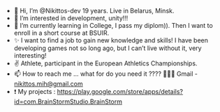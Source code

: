 - 👋 Hi, I’m @Nikittos-dev 19 years. Live in Belarus, Minsk.
- 👀 I’m interested in development, unity!!!  
- 🌱 I’m currently learning in College, I pass my diplom)). Then I want to enroll in a short course at BSUIR.
- ✨ I want to find a job to gain new knowledge and skills! I have been developing games not so long ago, but I can’t live without it, very interesting!
- ✌️ Athlete, participant in the European Athletics Championships.
- 📫 How to reach me ... what for do you need it ???? 👀👀👀 Gmail - nikittos.mih@gmail.com 
- ❗ My projects :
https://play.google.com/store/apps/details?id=com.BrainStormStudio.BrainStorm

<!---
Nikittos-dev/Nikittos-dev is a ✨ special ✨ repository because its `README.md` (this file) appears on your GitHub profile.
You can click the Preview link to take a look at your changes.
--->

